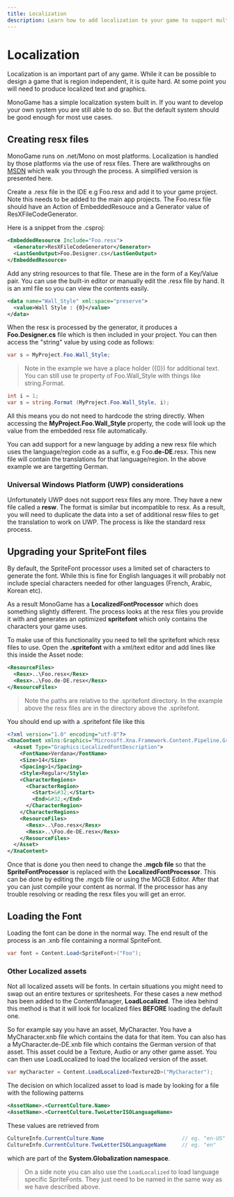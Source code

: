 ```yaml
---
title: Localization
description: Learn how to add localization to your game to support multiple regions.
---
```


# Localization

Localization is an important part of any game. While it can be possible to design a game that is region independent, it is quite hard. At some point you will need to produce localized text and graphics.

MonoGame has a simple localization system built in. If you want to develop your own system you are still able to do so. But the default system should be good enough for
most use cases.

## Creating resx files

MonoGame runs on .net/Mono on most platforms. Localization is handled by those platforms
via the use of resx files. There are walkthroughs on [MSDN](https://msdn.microsoft.com/en-us/library/aa992030(v=vs.100).aspx)
which walk you through the process. A simplified version is presented here.

Create a .resx file in the IDE e.g Foo.resx and add it to your game project. Note this needs to be added to the main app projects. The Foo.resx file should have an Action of EmbeddedResouce and a Generator value of ResXFileCodeGenerator.

Here is a snippet from the .csproj:

```xml
<EmbeddedResource Include="Foo.resx">
  <Generator>ResXFileCodeGenerator</Generator>
  <LastGenOutput>Foo.Designer.cs</LastGenOutput>
</EmbeddedResource>
```

Add any string resources to that file. These are in the form of a Key/Value pair. You can use the built-in editor or manually edit the .resx file by hand. It is an xml file so you can view the contents easily.

```xml
<data name="Wall_Style" xml:space="preserve">
  <value>Wall Style : {0}</value>
</data>
```

When the resx is processed by the generator, it produces a **Foo.Designer.cs** file which is then included in your project. You can then access the "string" value by using code as follows:

```csharp
var s = MyProject.Foo.Wall_Style;
```

> Note in the example we have a place holder ({0}) for additional text. You can still use te property of Foo.Wall_Style with things like string.Format.

```csharp
int i = 1;
var s = string.Format (MyProject.Foo.Wall_Style, i);
```

All this means you do not need to hardcode the string directly. When accessing the **MyProject.Foo.Wall_Style** property, the code will look up the value from the embedded resx file automatically.

You can add support for a new language by adding a new resx file which uses the language/region code as a suffix, e.g Foo.**de-DE**.resx.
This new file will contain the translations for that language/region. In the above example we are targetting German.

### Universal Windows Platform (UWP) considerations

Unfortunately UWP does not support resx files any more. They have a new file called a **resw**. The format is similar but incompatible to resx. As a result, you will need to duplicate the data into a set of additional resw files to get the translation to work on UWP.
The process is like the standard resx process.

## Upgrading your SpriteFont files

By default, the SpriteFont processor uses a limited set of characters to generate the font. While this is fine for English languages it will probably not include special characters needed for other languages (French, Arabic, Korean etc).

As a result MonoGame has a **LocalizedFontProcessor** which does something slightly different. The process looks at the resx files you provide it with and generates an optimized **spritefont** which only contains the characters your game uses.

To make use of this functionality you need to tell the spritefont which resx files to use. Open the **.spritefont** with a xml/text editor and add lines like this inside the Asset node:

```xml
<ResourceFiles>
  <Resx>..\Foo.resx</Resx>
  <Resx>..\Foo.de-DE.resx</Resx>
</ResourceFiles>
```

> Note the paths are relative to the .spritefont directory. In the example above the resx files are in the directory above the .spritefont.

You should end up with a .spritefont file like this

```xml
<?xml version="1.0" encoding="utf-8"?>
<XnaContent xmlns:Graphics="Microsoft.Xna.Framework.Content.Pipeline.Graphics">
  <Asset Type="Graphics:LocalizedFontDescription">
    <FontName>Verdana</FontName>
    <Size>14</Size>
    <Spacing>1</Spacing>
    <Style>Regular</Style>
    <CharacterRegions>
      <CharacterRegion>
        <Start>&#32;</Start>
        <End>&#32;</End>
      </CharacterRegion>
    </CharacterRegions>
    <ResourceFiles>
      <Resx>..\Foo.resx</Resx>
      <Resx>..\Foo.de-DE.resx</Resx>
    </ResourceFiles>
  </Asset>
</XnaContent>
```

Once that is done you then need to change the **.mgcb file** so that the **SpriteFontProcessor** is replaced with the **LocalizedFontProcessor**. This can be done by editing the .mgcb file or using the MGCB Editor. After that you can just compile your content as normal. If the processor has any trouble resolving or reading the
resx files you will get an error.

## Loading the Font

Loading the font can be done in the normal way. The end result of the process is an .xnb file containing a normal SpriteFont.

```csharp
var font = Content.Load<SpriteFont>("Foo");
```

### Other Localized assets

Not all localized assets will be fonts. In certain situations you might need to swap out an entire textures or spritesheets.
For these cases a new method has been added to the ContentManager, **LoadLocalized**. The idea behind this method is that it will look for localized files **BEFORE** loading the default one.

So for example say you have an asset, MyCharacter. You have a MyCharacter.xnb file which contains the data for that item. You can also has a MyCharacter.de-DE.xnb file which contains the German version of that asset. This asset could be a Texture, Audio or any other game asset. You can then use LoadLocalized to load the localized version of the asset.

```csharp
var myCharacter = Content.LoadLocalized<Texture2D>("MyCharacter");
```

The decision on which localized asset to load is made by looking for a file with the following patterns

```xml
<AssetName>.<CurrentCulture.Name>
<AssetName>.<CurrentCulture.TwoLetterISOLanguageName>
```

These values are retrieved from

```csharp
CultureInfo.CurrentCulture.Name                         // eg. "en-US"
CultureInfo.CurrentCulture.TwoLetterISOLanguageName     // eg. "en"
```

which are part of the **System.Globalization namespace**. 

> On a side note you can also use the `LoadLocalized` to load language specific SpriteFonts. They just need to be named in the same way as we have described above.
